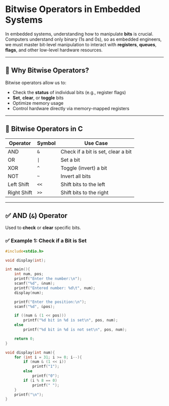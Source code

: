# Bitwise Operators in Embedded Systems

In embedded systems, understanding how to manipulate **bits** is crucial. Computers understand only binary (1s and 0s), so as embedded engineers, we must master bit-level manipulation to interact with **registers**, **queues**, **flags**, and other low-level hardware resources.

---

## 🧠 Why Bitwise Operators?

Bitwise operators allow us to:
- Check the **status** of individual bits (e.g., register flags)
- **Set**, **clear**, or **toggle** bits
- Optimize memory usage
- Control hardware directly via memory-mapped registers

---

## 🔧 Bitwise Operators in C

| Operator | Symbol | Use Case                     |
|----------|--------|------------------------------|
| AND      | `&`    | Check if a bit is set, clear a bit |
| OR       | `\|`   | Set a bit                    |
| XOR      | `^`    | Toggle (invert) a bit         |
| NOT      | `~`    | Invert all bits              |
| Left Shift | `<<` | Shift bits to the left       |
| Right Shift | `>>` | Shift bits to the right     |

---

## ✅ AND (`&`) Operator

Used to **check** or **clear** specific bits.



### ✅ Example 1: Check if a Bit is Set

```c
#include<stdio.h>

void display(int);

int main(){
    int num, pos;
    printf("Enter the number:\n");
    scanf("%d", &num);
    printf("Entered number: %d\t", num);
    display(num);

    printf("Enter the position:\n");
    scanf("%d", &pos);

    if ((num & (1 << pos)))
        printf("%d bit in %d is set\n", pos, num);
    else
        printf("%d bit in %d is not set\n", pos, num);

    return 0;
}

void display(int num){
    for (int i = 31; i >= 0; i--){
        if (num & (1 << i))
            printf("1");
        else
            printf("0");
        if (i % 8 == 0)
            printf(" ");
    }
    printf("\n");
}

